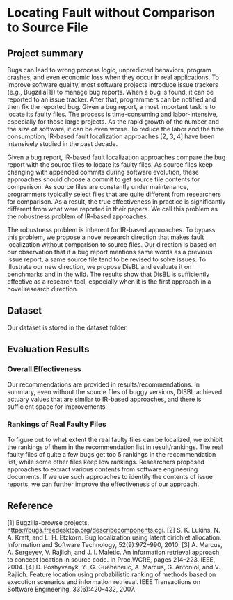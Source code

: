 # Locating Fault without Comparison to Source File
## Project summary
Bugs can lead to wrong process logic, unpredicted behaviors, program crashes, and even economic loss when they occur in real applications. To improve software quality, most software projects introduce issue trackers (e.g., Bugzilla[1]) to manage bug reports. When a bug is found, it can be reported to an issue tracker. After that, programmers can be notified and then fix the reported bug. Given a bug report, a most important task is to locate its faulty files. The process is time-consuming and labor-intensive, especially for those large projects. As the rapid growth of the number and the size of software, it can be even worse. To reduce the labor and the time consumption, IR-based fault localization approaches [2, 3, 4] have been intensively studied in the past decade.

Given a bug report, IR-based fault localization approaches compare the bug report with the source files to locate its faulty files. As source files keep changing with appended commits during software evolution, these approaches should choose a commit to get source file contents for comparison. As source files are constantly under maintenance, programmers typically select files that are quite different from researchers for comparison. As a result, the true effectiveness in practice is significantly different from what were reported in their papers. We call this problem as the robustness problem of IR-based approaches.

The robustness problem is inherent for IR-based approaches. To bypass this problem, we propose a novel research direction that makes fault localization without comparison to source files. Our direction is based on our observation that if a bug report mentions same words as a previous issue report, a same source file tend to be revised to solve issues. To illustrate our new direction, we propose DisBL and evaluate it on benchmarks and in the wild. The results show that DisBL is sufficiently effective as a research tool, especially when it is the first approach in a novel research direction.

## Dataset
Our dataset is stored in the dataset folder.

## Evaluation Results
### Overall Effectiveness
Our recommendations are provided in results/recommendations. In summary, even without the source files of buggy versions, DISBL achieved actuary values that are similar to IR-based approaches, and there is sufficient space for improvements.
### Rankings of Real Faulty Files
To figure out to what extent the real faulty files can be localized, we exhibit the rankings of them in the recommendation list in result/rankings. The real faulty files of quite a few bugs get top 5 rankings in the recommendation list, while some other files keep low rankings. Researchers proposed approaches to extract various contents from software engineering documents. If we use such approaches to identify the contents of issue reports, we can further improve the effectiveness of our approach.

## Reference
[1] Bugzilla-browse projects. https://bugs.freedesktop.org/describecomponents.cgi.
[2] S. K. Lukins, N. A. Kraft, and L. H. Etzkorn. Bug localization using latent dirichlet allocation. Information and Software Technology, 52(9):972–990, 2010.
[3] A. Marcus, A. Sergeyev, V. Rajlich, and J. I. Maletic. An information retrieval approach to concept location in source code. In Proc.WCRE, pages 214–223. IEEE, 2004.
[4] D. Poshyvanyk, Y.-G. Gueheneuc, A. Marcus, G. Antoniol, and V. Rajlich. Feature location using probabilistic ranking of methods based on execution scenarios and information retrieval. IEEE Transactions on Software Engineering, 33(6):420–432, 2007.
